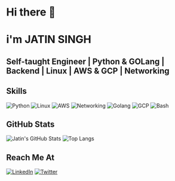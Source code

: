 # Hi there 👋
# i'm  JATIN SINGH 

## Self-taught Engineer | Python  & GOLang | Backend | Linux | AWS  & GCP | Networking  

##  Skills

![Python](https://img.shields.io/badge/-Python-0d1117?style=flat&logo=python&logoColor=yellow)
![Linux](https://img.shields.io/badge/-Linux-0d1117?style=flat&logo=linux&logoColor=white)
![AWS](https://img.shields.io/badge/-AWS-0d1117?style=flat&logo=amazon-aws&logoColor=orange)
![Networking](https://img.shields.io/badge/-Networking-0d1117?style=flat&logo=cisco&logoColor=white)
![Golang](https://img.shields.io/badge/-Golang-0d1117?style=flat&logo=go&logoColor=cyan)
![GCP](https://img.shields.io/badge/-GCP-0d1117?style=flat&logo=google-cloud&logoColor=skyblue)
![Bash](https://img.shields.io/badge/-Bash-0d1117?style=flat&logo=gnu-bash&logoColor=white)

## GitHub Stats
![Jatin's GitHub Stats](https://github-readme-stats.vercel.app/api?username=fithacker97&show_icons=true&theme=github_dark)
![Top Langs](https://github-readme-stats.vercel.app/api/top-langs/?username=fithacker97&layout=compact&theme=github_dark)


## Reach Me At


[![LinkedIn](https://img.shields.io/badge/LinkedIn-0077b5?style=for-the-badge&logo=linkedin&logoColor=white)](https://linkedin.com/in/jatin-singh9736)
[![Twitter](https://img.shields.io/badge/Twitter-1da1f2?style=for-the-badge&logo=twitter&logoColor=white)](https://twitter.com/FitHackerr)
